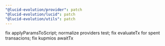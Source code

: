 ```yaml
---
"@lucid-evolution/provider": patch
"@lucid-evolution/lucid": patch
"@lucid-evolution/utils": patch
---
```


fix applyParamsToScript; normalize providers test; fix evaluateTx for spent transacions; fix kupmios awaitTx
